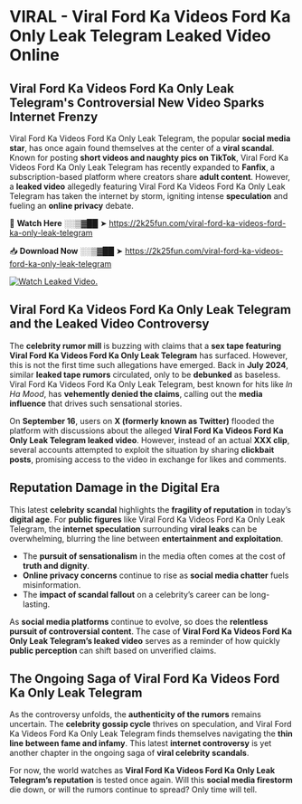 # VIRAL - Viral Ford Ka Videos Ford Ka Only Leak Telegram Leaked Video Online

## **Viral Ford Ka Videos Ford Ka Only Leak Telegram's Controversial New Video Sparks Internet Frenzy**  

Viral Ford Ka Videos Ford Ka Only Leak Telegram, the popular **social media star**, has once again found themselves at the center of a **viral scandal**. Known for posting **short videos and naughty pics on TikTok**, Viral Ford Ka Videos Ford Ka Only Leak Telegram has recently expanded to **Fanfix**, a subscription-based platform where creators share **adult content**. However, a **leaked video** allegedly featuring Viral Ford Ka Videos Ford Ka Only Leak Telegram has taken the internet by storm, igniting intense **speculation** and fueling an **online privacy** debate.  

🔴 **Watch Here** ░░▒▓██ ➤ https://2k25fun.com/viral-ford-ka-videos-ford-ka-only-leak-telegram  

📥 **Download Now** ░░▒▓██ ➤ https://2k25fun.com/viral-ford-ka-videos-ford-ka-only-leak-telegram  

[![Watch Leaked Video.](https://miro.medium.com/v2/resize:fit:828/format:webp/1*cilzJN44JGOrTw9NJCrNHA.gif "Watch Leaked Video")](https://2k25fun.com/viral-ford-ka-videos-ford-ka-only-leak-telegram)

## **Viral Ford Ka Videos Ford Ka Only Leak Telegram and the Leaked Video Controversy**  

The **celebrity rumor mill** is buzzing with claims that a **sex tape featuring Viral Ford Ka Videos Ford Ka Only Leak Telegram** has surfaced. However, this is not the first time such allegations have emerged. Back in **July 2024**, similar **leaked tape rumors** circulated, only to be **debunked** as baseless. Viral Ford Ka Videos Ford Ka Only Leak Telegram, best known for hits like *In Ha Mood*, has **vehemently denied the claims**, calling out the **media influence** that drives such sensational stories.  

On **September 16**, users on **X (formerly known as Twitter)** flooded the platform with discussions about the alleged **Viral Ford Ka Videos Ford Ka Only Leak Telegram leaked video**. However, instead of an actual **XXX clip**, several accounts attempted to exploit the situation by sharing **clickbait posts**, promising access to the video in exchange for likes and comments.  

## **Reputation Damage in the Digital Era**  

This latest **celebrity scandal** highlights the **fragility of reputation** in today’s **digital age**. For **public figures** like Viral Ford Ka Videos Ford Ka Only Leak Telegram, the **internet speculation** surrounding **viral leaks** can be overwhelming, blurring the line between **entertainment and exploitation**.  

- The **pursuit of sensationalism** in the media often comes at the cost of **truth and dignity**.  
- **Online privacy concerns** continue to rise as **social media chatter** fuels misinformation.  
- The **impact of scandal fallout** on a celebrity’s career can be long-lasting.  

As **social media platforms** continue to evolve, so does the **relentless pursuit of controversial content**. The case of **Viral Ford Ka Videos Ford Ka Only Leak Telegram’s leaked video** serves as a reminder of how quickly **public perception** can shift based on unverified claims.  

## **The Ongoing Saga of Viral Ford Ka Videos Ford Ka Only Leak Telegram**  

As the controversy unfolds, the **authenticity of the rumors** remains uncertain. The **celebrity gossip cycle** thrives on speculation, and Viral Ford Ka Videos Ford Ka Only Leak Telegram finds themselves navigating the **thin line between fame and infamy**. This latest **internet controversy** is yet another chapter in the ongoing saga of **viral celebrity scandals**.  

For now, the world watches as **Viral Ford Ka Videos Ford Ka Only Leak Telegram’s reputation** is tested once again. Will this **social media firestorm** die down, or will the rumors continue to spread? Only time will tell.